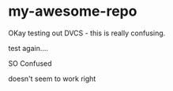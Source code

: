# my-awesome-repo

OKay testing out DVCS - this is really confusing.

test again....

SO Confused

doesn't seem to work right

